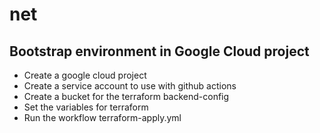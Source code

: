 # net

## Bootstrap environment in Google Cloud project

- Create a google cloud project
- Create a service account to use with github actions
- Create a bucket for the terraform backend-config
- Set the variables for terraform
- Run the workflow terraform-apply.yml
